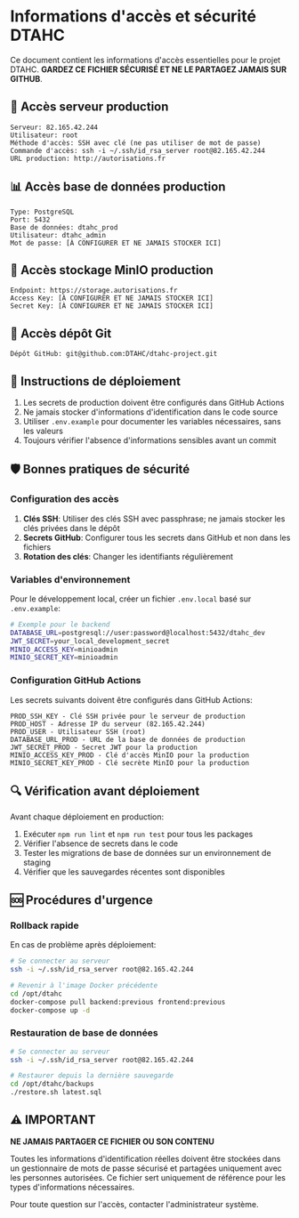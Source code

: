# Informations d'accès et sécurité DTAHC

Ce document contient les informations d'accès essentielles pour le projet DTAHC. **GARDEZ CE FICHIER SÉCURISÉ ET NE LE PARTAGEZ JAMAIS SUR GITHUB**.

## 🔐 Accès serveur production

```
Serveur: 82.165.42.244
Utilisateur: root
Méthode d'accès: SSH avec clé (ne pas utiliser de mot de passe)
Commande d'accès: ssh -i ~/.ssh/id_rsa_server root@82.165.42.244
URL production: http://autorisations.fr
```

## 📊 Accès base de données production

```
Type: PostgreSQL
Port: 5432
Base de données: dtahc_prod
Utilisateur: dtahc_admin
Mot de passe: [À CONFIGURER ET NE JAMAIS STOCKER ICI]
```

## 📁 Accès stockage MinIO production

```
Endpoint: https://storage.autorisations.fr
Access Key: [À CONFIGURER ET NE JAMAIS STOCKER ICI]
Secret Key: [À CONFIGURER ET NE JAMAIS STOCKER ICI]
```

## 🔄 Accès dépôt Git

```
Dépôt GitHub: git@github.com:DTAHC/dtahc-project.git
```

## 🚀 Instructions de déploiement

1. Les secrets de production doivent être configurés dans GitHub Actions
2. Ne jamais stocker d'informations d'identification dans le code source
3. Utiliser `.env.example` pour documenter les variables nécessaires, sans les valeurs
4. Toujours vérifier l'absence d'informations sensibles avant un commit

## 🛡️ Bonnes pratiques de sécurité

### Configuration des accès

1. **Clés SSH**: Utiliser des clés SSH avec passphrase; ne jamais stocker les clés privées dans le dépôt
2. **Secrets GitHub**: Configurer tous les secrets dans GitHub et non dans les fichiers
3. **Rotation des clés**: Changer les identifiants régulièrement

### Variables d'environnement

Pour le développement local, créer un fichier `.env.local` basé sur `.env.example`:

```bash
# Exemple pour le backend
DATABASE_URL=postgresql://user:password@localhost:5432/dtahc_dev
JWT_SECRET=your_local_development_secret
MINIO_ACCESS_KEY=minioadmin
MINIO_SECRET_KEY=minioadmin
```

### Configuration GitHub Actions

Les secrets suivants doivent être configurés dans GitHub Actions:

```
PROD_SSH_KEY - Clé SSH privée pour le serveur de production
PROD_HOST - Adresse IP du serveur (82.165.42.244)
PROD_USER - Utilisateur SSH (root)
DATABASE_URL_PROD - URL de la base de données de production
JWT_SECRET_PROD - Secret JWT pour la production
MINIO_ACCESS_KEY_PROD - Clé d'accès MinIO pour la production
MINIO_SECRET_KEY_PROD - Clé secrète MinIO pour la production
```

## 🔍 Vérification avant déploiement

Avant chaque déploiement en production:

1. Exécuter `npm run lint` et `npm run test` pour tous les packages
2. Vérifier l'absence de secrets dans le code
3. Tester les migrations de base de données sur un environnement de staging
4. Vérifier que les sauvegardes récentes sont disponibles

## 🆘 Procédures d'urgence

### Rollback rapide

En cas de problème après déploiement:

```bash
# Se connecter au serveur
ssh -i ~/.ssh/id_rsa_server root@82.165.42.244

# Revenir à l'image Docker précédente
cd /opt/dtahc
docker-compose pull backend:previous frontend:previous
docker-compose up -d
```

### Restauration de base de données

```bash
# Se connecter au serveur
ssh -i ~/.ssh/id_rsa_server root@82.165.42.244

# Restaurer depuis la dernière sauvegarde
cd /opt/dtahc/backups
./restore.sh latest.sql
```

## ⚠️ IMPORTANT

**NE JAMAIS PARTAGER CE FICHIER OU SON CONTENU**

Toutes les informations d'identification réelles doivent être stockées dans un gestionnaire de mots de passe sécurisé et partagées uniquement avec les personnes autorisées. Ce fichier sert uniquement de référence pour les types d'informations nécessaires.

Pour toute question sur l'accès, contacter l'administrateur système.